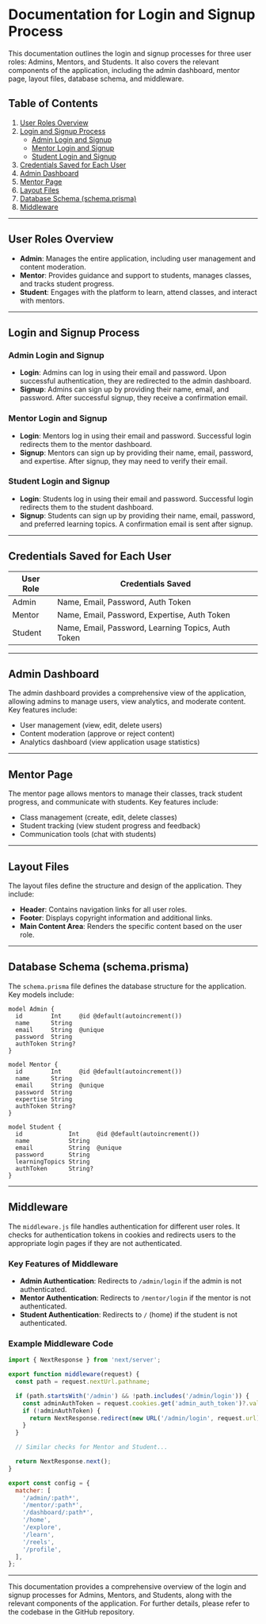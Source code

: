 # Documentation for Login and Signup Process

This documentation outlines the login and signup processes for three user roles: Admins, Mentors, and Students. It also covers the relevant components of the application, including the admin dashboard, mentor page, layout files, database schema, and middleware.

## Table of Contents

1. [User Roles Overview](#user-roles-overview)
2. [Login and Signup Process](#login-and-signup-process)
   - [Admin Login and Signup](#admin-login-and-signup)
   - [Mentor Login and Signup](#mentor-login-and-signup)
   - [Student Login and Signup](#student-login-and-signup)
3. [Credentials Saved for Each User](#credentials-saved-for-each-user)
4. [Admin Dashboard](#admin-dashboard)
5. [Mentor Page](#mentor-page)
6. [Layout Files](#layout-files)
7. [Database Schema (schema.prisma)](#database-schema-schemaprism)
8. [Middleware](#middleware)

---

## User Roles Overview

- **Admin**: Manages the entire application, including user management and content moderation.
- **Mentor**: Provides guidance and support to students, manages classes, and tracks student progress.
- **Student**: Engages with the platform to learn, attend classes, and interact with mentors.

---

## Login and Signup Process

### Admin Login and Signup

- **Login**: Admins can log in using their email and password. Upon successful authentication, they are redirected to the admin dashboard.
- **Signup**: Admins can sign up by providing their name, email, and password. After successful signup, they receive a confirmation email.

### Mentor Login and Signup

- **Login**: Mentors log in using their email and password. Successful login redirects them to the mentor dashboard.
- **Signup**: Mentors can sign up by providing their name, email, password, and expertise. After signup, they may need to verify their email.

### Student Login and Signup

- **Login**: Students log in using their email and password. Successful login redirects them to the student dashboard.
- **Signup**: Students can sign up by providing their name, email, password, and preferred learning topics. A confirmation email is sent after signup.

---

## Credentials Saved for Each User

| User Role | Credentials Saved                     |
|-----------|---------------------------------------|
| Admin     | Name, Email, Password, Auth Token     |
| Mentor    | Name, Email, Password, Expertise, Auth Token |
| Student   | Name, Email, Password, Learning Topics, Auth Token |

---

## Admin Dashboard

The admin dashboard provides a comprehensive view of the application, allowing admins to manage users, view analytics, and moderate content. Key features include:

- User management (view, edit, delete users)
- Content moderation (approve or reject content)
- Analytics dashboard (view application usage statistics)

---

## Mentor Page

The mentor page allows mentors to manage their classes, track student progress, and communicate with students. Key features include:

- Class management (create, edit, delete classes)
- Student tracking (view student progress and feedback)
- Communication tools (chat with students)

---

## Layout Files

The layout files define the structure and design of the application. They include:

- **Header**: Contains navigation links for all user roles.
- **Footer**: Displays copyright information and additional links.
- **Main Content Area**: Renders the specific content based on the user role.

---

## Database Schema (schema.prisma)

The `schema.prisma` file defines the database structure for the application. Key models include:

```prisma
model Admin {
  id        Int     @id @default(autoincrement())
  name      String
  email     String  @unique
  password  String
  authToken String?
}

model Mentor {
  id        Int     @id @default(autoincrement())
  name      String
  email     String  @unique
  password  String
  expertise String
  authToken String?
}

model Student {
  id             Int     @id @default(autoincrement())
  name           String
  email          String  @unique
  password       String
  learningTopics String
  authToken      String?
}
```

---

## Middleware

The `middleware.js` file handles authentication for different user roles. It checks for authentication tokens in cookies and redirects users to the appropriate login pages if they are not authenticated.

### Key Features of Middleware

- **Admin Authentication**: Redirects to `/admin/login` if the admin is not authenticated.
- **Mentor Authentication**: Redirects to `/mentor/login` if the mentor is not authenticated.
- **Student Authentication**: Redirects to `/` (home) if the student is not authenticated.

### Example Middleware Code

```javascript
import { NextResponse } from 'next/server';

export function middleware(request) {
  const path = request.nextUrl.pathname;

  if (path.startsWith('/admin') && !path.includes('/admin/login')) {
    const adminAuthToken = request.cookies.get('admin_auth_token')?.value;
    if (!adminAuthToken) {
      return NextResponse.redirect(new URL('/admin/login', request.url));
    }
  }

  // Similar checks for Mentor and Student...

  return NextResponse.next();
}

export const config = {
  matcher: [
    '/admin/:path*',
    '/mentor/:path*',
    '/dashboard/:path*',
    '/home',
    '/explore',
    '/learn',
    '/reels',
    '/profile',
  ],
};
```

---

This documentation provides a comprehensive overview of the login and signup processes for Admins, Mentors, and Students, along with the relevant components of the application. For further details, please refer to the codebase in the GitHub repository.